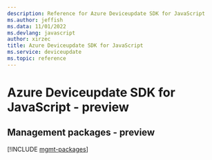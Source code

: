 ```yaml
---
description: Reference for Azure Deviceupdate SDK for JavaScript
ms.author: jeffish
ms.data: 11/01/2022
ms.devlang: javascript
author: xirzec
title: Azure Deviceupdate SDK for JavaScript
ms.service: deviceupdate
ms.topic: reference
---
```

# Azure Deviceupdate SDK for JavaScript - preview

## Management packages - preview
[!INCLUDE [mgmt-packages](deviceupdate-mgmt-index.md)]